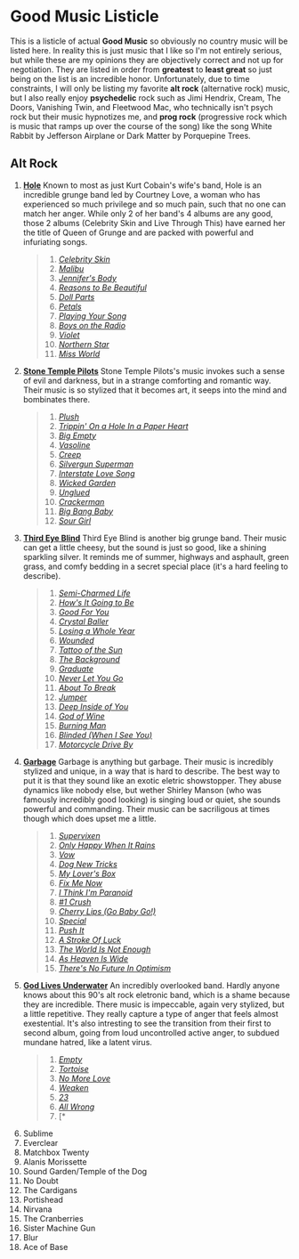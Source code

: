 #  Good Music Listicle

This is a listicle of actual **Good Music** so obviously no country music will be listed here. In reality this is just music that I like so I'm not entirely serious, but while these are my opinions they are objectively correct and not up for negotiation. They are listed in order from **greatest** to **least great** so just being on the list is an incredible honor. Unfortunately, due to time constraints, I will only be listing my favorite **alt rock** (alternative rock) music, but I also really enjoy **psychedelic** rock such as Jimi Hendrix, Cream, The Doors, Vanishing Twin, and Fleetwood Mac, who technically isn't psych rock but their music hypnotizes me, and **prog rock** (progressive rock which is music that ramps up over the course of the song) like the song White Rabbit by Jefferson Airplane or Dark Matter by Porquepine Trees.


##  Alt Rock
1. [**Hole**](https://music.apple.com/us/artist/hole/115269)
Known to most as just Kurt Cobain's wife's band, Hole is an incredible grunge band led by Courtney Love, a woman who has experienced so much privilege and so much pain, such that no one can match her anger. While only 2 of her band's 4 albums are any good, those 2 albums (Celebrity Skin and Live Through This) have earned her the title of Queen of Grunge and are packed with powerful and infuriating songs.
	> 1. [*Celebrity Skin*](https://youtu.be/Bv9d27d1Byg?feature=shared)
	> 2. [*Malibu*](https://youtu.be/5mpDvXo1Q4Y?feature=shared)
	> 3. [*Jennifer's Body*](https://youtu.be/qNfW3-w4Va4?feature=shared)
	> 4. [*Reasons to Be Beautiful*](https://youtu.be/hTbv4hgBJrc?feature=shared)
	> 5. [*Doll Parts*](https://youtu.be/0uS7JAjV-O8?feature=shared)
	> 6. [*Petals*](https://youtu.be/XbKLO9TbRRQ?feature=shared)
	> 7. [*Playing Your Song*](https://youtu.be/phOt5RfDjiQ?feature=shared)
	> 8. [*Boys on the Radio*](https://youtu.be/luWlDmQw5iQ?feature=shared)
	> 9. [*Violet*](https://youtu.be/cjI_WDvZEvk?feature=shared)
	> 10. [*Northern Star*](https://youtu.be/rUq0xkqJtmU?feature=shared)
	> 11. [*Miss World*](https://youtu.be/NPNXugl1oT8?feature=shared) 
2. [**Stone Temple Pilots**](https://music.apple.com/us/artist/stone-temple-pilots/889772)
Stone Temple Pilots's music invokes such a sense of evil and darkness, but in a strange comforting and romantic way. Their music is so stylized that it becomes art, it seeps into the mind and bombinates there.
	> 1. [*Plush*](https://youtu.be/Dg0apFNHTik?si=gvbQvWGOlrqG9G29)
	> 2. [*Trippin' On a Hole In a Paper Heart*](https://youtu.be/p7OVZRvNUgs?si=NqjpuXNmFI2ufbVh)
	> 3. [*Big Empty*](https://youtu.be/fPUrl_Ov5rw?si=aBzYw41PgDdzinPn)
	> 4. [*Vasoline*](https://youtu.be/s19ZyLZYCYI?si=8iGGDwiehE8xFnOQ)
	> 5. [*Creep*](https://youtu.be/fC_r7Ntr_ZU?si=CVKal9LZcM8dOSQr)
 	> 6. [*Silvergun Superman*](https://youtu.be/0zqXU_buXZM?list=RDj5jd2K52gFA)
	> 7. [*Interstate Love Song*](https://youtu.be/o0qyP1bA-ME?si=X6yML3zRuvfDX3I8)
	> 8. [*Wicked Garden*](https://youtu.be/k7grHSYyaWc?si=HXTDR9ikZZmzy58F)
	> 9. [*Unglued*](https://youtu.be/7HKp6QtgjSs?si=vXPcN3lPSgTWB7RZ)
	> 10. [*Crackerman*](https://youtu.be/gKvxG4aD9x8?si=fNWLOb2KOX1TPk9w)
 	> 11. [*Big Bang Baby*](https://youtu.be/j5jd2K52gFA?si=iy6CYAn7fRvOKqjd)
 	> 12. [*Sour Girl*](https://youtu.be/Kes1yVbiVOk?si=J0hszmO1JKdI5WJw)
3. [**Third Eye Blind**](https://music.apple.com/us/artist/third-eye-blind/733629)
Third Eye Blind is another big grunge band. Their music can get a little cheesy, but the sound is just so good, like a shining sparkling silver. It reminds me of summer, highways and asphault, green grass, and comfy bedding in a secret special place (it's a hard feeling to describe).
	> 1. [*Semi-Charmed Life*](https://youtu.be/uEm0ug03Mzw?si=QqsBYMnkCAxmN-Vo)
	> 2. [*How's It Going to Be*](https://youtu.be/Mx_F2AwMwUo?si=_fgY8uQrm4loHtVx)
	> 3. [*Good For You*](https://youtu.be/3bkngnh4OT4?si=oiNp8s5oz8zXdtHF)
	> 4. [*Crystal Baller*](https://youtu.be/SuBtbsrnv0M?si=kp5Vs7kroAnhWDFl)
	> 5. [*Losing a Whole Year*](https://youtu.be/MwlqymYLCb4?si=UpTNCgz2KNEcjJNH)
	> 6. [*Wounded*](https://youtu.be/aR6_wUzGKSM?si=Ee0Pv2tIv3bQlCBo)
	> 7. [*Tattoo of the Sun*](https://youtu.be/eotgwB4iAwI?si=UiiM6rU5ujbI_ivJ)
	> 8. [*The Background*](https://youtu.be/tbb8ayzTqjA?si=liALFG5wEspqSH7n)
	> 9. [*Graduate*](https://youtu.be/_FQqAAedVeQ?si=au7qBe7G0Y0qXBU6)
	> 10. [*Never Let You Go*](https://youtu.be/ejRne49kbGU?si=v7SlTW57gujI9SM7)
	> 11. [*About To Break*](https://youtu.be/OsezWGN5yEA?si=2nEK0HepPRkgL-Pt)
	> 12. [*Jumper*](https://youtu.be/o75CdJHWGZA?si=c4KwqK9h3Sp6EMwR)
	> 13. [*Deep Inside of You*](https://youtu.be/0QKVwo46N6Q?si=PmVjwEwarLX0mn0v)
	> 14. [*God of Wine*](https://youtu.be/H0H5uFDDi3c?si=1OOPqZ67vGs1dgsW)
	> 15. [*Burning Man*](https://youtu.be/CoHWFT2fBX8?si=pdlnug016SILCmlO)
	> 16. [*Blinded (When I See You)*](https://youtu.be/QB_dGRofcp8?si=zxihi-3DoE4I40zn)
	> 17. [*Motorcycle Drive By*](https://youtu.be/tjtRbO1GCQU?si=hW0kp0VZFLXP1tSw)
4. [**Garbage**](https://music.apple.com/us/artist/garbage/109997)
Garbage is anything but garbage. Their music is incredibly stylized and unique, in a way that is hard to describe. The best way to put it is that they sound like an exotic eletric showstopper. They abuse dynamics like nobody else, but wether Shirley Manson (who was famously incredibly good looking) is singing loud or quiet, she sounds powerful and commanding. Their music can be sacriligous at times though which does upset me a little.
	> 1. [*Supervixen*](https://youtu.be/DJ3pSebnoJ8?si=6EfshghqzxMHvT6c)
	> 2. [*Only Happy When It Rains*](https://youtu.be/0jkyw0dZMsY?si=d6uoeXCj5pZrX2Xn)
 	> 3. [*Vow*](https://youtu.be/9eDvejVIIEs?si=niSfPU3XLuqMdz94)
	> 4. [*Dog New Tricks*](https://youtu.be/LHsxDb6V3ws?si=C9NwpimYiruwUXZS)
	> 5. [*My Lover's Box*](https://youtu.be/JrQA9OOrGNY?feature=shared)
	> 6. [*Fix Me Now*](https://youtu.be/0TDeVpvcD0Q?feature=shared)
	> 7. [*I Think I'm Paranoid*](https://youtu.be/Mic6yYmPT84?feature=shared)
	> 8. [*#1 Crush*](https://youtu.be/R43P5rqLqpg?list=RDR43P5rqLqpg)
	> 9. [*Cherry Lips (Go Baby Go!)*](https://youtu.be/tXjyNF3fTzM?feature=shared)
	> 10. [*Special*](https://youtu.be/ku4Wj-YZdrc?feature=shared)
	> 11. [*Push It*](https://youtu.be/2jqOeGm1j-w?feature=shared)
	> 12. [*A Stroke Of Luck*](https://youtu.be/ScNTxkT8e0k?feature=shared)
	> 13. [*The World Is Not Enough*](https://youtu.be/VBRXsAWBgFA?list=RDVBRXsAWBgFA)
	> 14. [*As Heaven Is Wide*](https://youtu.be/ivVH5SsDIMk?feature=shared)
	> 15. [*There's No Future In Optimism*](https://youtu.be/slbEMW05Y7A?feature=shared)
5. [**God Lives Underwater**](https://music.apple.com/us/artist/god-lives-underwater/389902)
An incredibly overlooked band. Hardly anyone knows about this 90's alt rock eletronic band, which is a shame because they are incredible. There music is impeccable, again very stylized, but a little repetitive. They really capture a type of anger that feels almost exestential. It's also intresting to see the transition from their first to second album, going from loud uncontrolled active anger, to subdued mundane hatred, like a latent virus.
	> 1. [*Empty*](https://youtu.be/FSzEKzQTK2w?feature=shared)
 	> 2. [*Tortoise*](https://youtu.be/NagJel3qpn8?feature=shared)
 	> 3. [*No More Love*](https://youtu.be/T1PiNzwbIPw?feature=shared)
 	> 4. [*Weaken*](https://youtu.be/5SC5xHfuJkg?feature=shared)
 	> 5. [*23*](https://youtu.be/Lr7Zult49f8?feature=shared)
 	> 6. [*All Wrong*](https://youtu.be/xndraQ0FUjQ?feature=shared)
 	> 7. [*
7. Sublime
8. Everclear
9. Matchbox Twenty
10. Alanis Morissette
11. Sound Garden/Temple of the Dog
12. No Doubt
13. The Cardigans
14. Portishead
15. Nirvana
16. The Cranberries
17. Sister Machine Gun
18. Blur
19. Ace of Base


